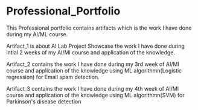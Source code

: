 # Professional_Portfolio
This Professional portfolio contains artifacts which is the work I have done during my AI/ML course.

Artifact_1 is about AI Lab Project Showcase the work I have done during intial 2 weeks of my AI/Ml course and application of the knowledge.

Artifact_2 contains the work I have done during my 3rd week of AI/Ml course and application of the knowledge using ML algorithmn(Logistic regression) for Email spam detection.

Artifact_3 contains the work I have done during my 4th week of AI/Ml course and application of the knowledge using ML algorithmn(SVM) for Parkinson's disease detection


